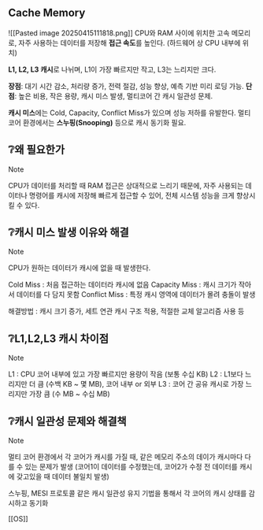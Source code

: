 ##  Cache Memory

![[Pasted image 20250415111818.png]]
CPU와 RAM 사이에 위치한 고속 메모리로, 자주 사용하는 데이터를 저장해 **접근 속도**를 높인다. (하드웨어 상 CPU 내부에 위치)

**L1, L2, L3 캐시**로 나뉘며, L1이 가장 빠르지만 작고, L3는 느리지만 크다.

**장점**: 대기 시간 감소, 처리량 증가, 전력 절감, 성능 향상, 예측 기반 미리 로딩 가능.
**단점**: 높은 비용, 작은 용량, 캐시 미스 발생, 멀티코어 간 캐시 일관성 문제.

**캐시 미스**에는 Cold, Capacity, Conflict Miss가 있으며 성능 저하를 유발한다.
멀티코어 환경에서는 **스누핑(Snooping)** 등으로 캐시 동기화 필요.

## ❔**왜** **필요한가**

> [!NOTE]
> 	 CPU가 데이터를 처리할 때 RAM 접근은 상대적으로 느리기 때문에, 자주 사용되는 데이터나
> 	 명령어를 캐시에 저장해 빠르게 접근할 수 있어, 전체 시스템 성능을 크게 향상시킬 수 있다.

## ❔**캐시 미스 발생 이유와 해결**

> [!NOTE]
> 	 CPU가 원하는 데이터가 캐시에 없을 때 발생한다.
> 	 
> 	 Cold Miss : 처음 접근하는 데이터라 캐시에 없음
> 	 Capacity Miss : 캐시 크기가 작아서 데이터를 다 담지 못함
> 	 Conflict Miss : 특정 캐시 영역에 데이터가 몰려 충돌이 발생
> 	 
> 	 해결방법 : 캐시 크기 증가, 세트 연관 캐시 구조 적용, 적절한 교체 알고리즘 사용 등


## ❔**L1,L2,L3 캐시 차이점**

> [!NOTE]
>   L1 : CPU 코어 내부에 있고 가장 빠르지만 용량이 작음 (보통 수십 KB)
L2 : L1보다 느리지만 더 큼 (수백 KB ~ 몇 MB), 코어 내부 or 외부 
L3 : 코어 간 공유 캐시로 가장 느리지만 가장 큼 (수 MB ~ 수십 MB)

## ❔**캐시 일관성 문제와 해결책**

> [!NOTE]
> 	 멀티 코어 환경에서 각 코어가 캐시를 가질 때, 같은 메모리 주소의 데이가 캐시마다 다를 수 있는 문제가 발생 (코어1이 데이터를 수정했는데, 코어2가 수정 전 데이터를 캐시에 갖고있을 때  데이터 불일치 발생)
> 	 
> 	 스누핑, MESI 프로토콜 같은 캐시 일관성 유지 기법을 통해서 각 코어의 캐시 상태를 감시하고 동기화



[[OS]]


